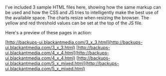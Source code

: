I've included 3 sample HTML files here, showing how the same markup can be used and how the CSS and JS tries to intelligently make the best use of the available space. The charts resize when resizing the browser. The yellow and red threshold values can be set at the top of the JS file.

Here's a preview of these pages in action:

[http://backups-ui.blackantmedia.com/3_x_3.html](http://backups-ui.blackantmedia.com/3_x_3.html)
[http://backups-ui.blackantmedia.com/4_x_4.html](http://backups-ui.blackantmedia.com/4_x_4.html)
[http://backups-ui.blackantmedia.com/5_x_mixed.html](http://backups-ui.blackantmedia.com/5_x_mixed.html)